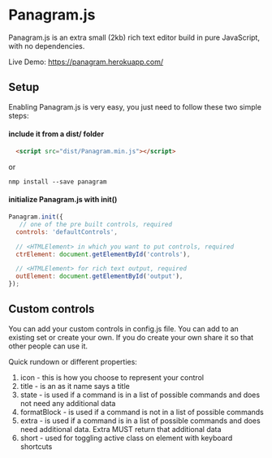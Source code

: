 # Panagram.js

Panagram.js is an extra small (2kb) rich text editor build in pure JavaScript, with no dependencies.

Live Demo: https://panagram.herokuapp.com/

## Setup

Enabling Panagram.js is very easy, you just need to follow these two simple steps:

#### include it from a dist/ folder
  ```html
    <script src="dist/Panagram.min.js"></script>
  ```

  or

  ```
  nmp install --save panagram
  ```

#### initialize Panagram.js with init()
  ```js
  Panagram.init({
     // one of the pre built controls, required
    controls: 'defaultControls',

    // <HTMLElement> in which you want to put controls, required
    ctrElement: document.getElementById('controls'),

    // <HTMLElement> for rich text output, required
    outElement: document.getElementById('output'),
  });
  ```

## Custom controls

You can add your custom controls in config.js file. You can add to an existing set or create your own. If you do create your own share it so that other people can use it.

Quick rundown or different properties:
  1.  icon - this is how you choose to represent your control
  2.  title - is an as it name says a title
  3.  state - is used if a command is in a list of possible commands and does not need any additional data
  4.  formatBlock - is used if a command is not in a list of possible commands
  5.  extra - is used if a command is in a list of possible commands and does need additional data. Extra MUST return that additional data
  6.  short - used for toggling active class on element with keyboard shortcuts
